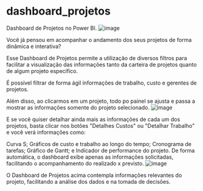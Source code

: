 # dashboard_projetos
Dashboard de Projetos no Power BI.
![image](https://github.com/leofsilva10/dashboard_projetos/assets/114931860/d4bb1d27-f058-4d94-8ed6-fd0df56f4e2b)

Você já pensou em acompanhar o andamento dos seus projetos de forma dinâmica e interativa?

Esse Dashboard de Projetos permite a utilização de diversos filtros para facilitar a visualização das informações tanto da carteira de projetos quanto de algum projeto específico.

É possível filtrar de forma ágil informações de trabalho, custo e gerentes de projetos.

Além disso, ao clicarmos em um projeto, todo po painel se ajusta e passa a mostrar as informações somente do projeto selecionado.
![image](https://github.com/leofsilva10/dashboard_projetos/assets/114931860/c3443711-0cfc-4700-accf-6c5f07f34efd)

E se você quiser detalhar ainda mais as informações de cada um dos projetos, basta clicar nos botões "Detalhes Custos" ou "Detalhar Trabalho" e você verá informações como:

Curva S;
Gráficos de custo e trabalho ao longo do tempo;
Cronograma de tarefas;
Gráfico de Gantt; e
Indicador de performance do projeto.
De forma automática, o dashboard exibe apenas as informações solicitadas, facilitando o acompanhamento do realizado x previsto.
![image](https://github.com/leofsilva10/dashboard_projetos/assets/114931860/0dcbec82-756c-428d-bd41-c2e3508ff0d8)

O Dashboard de Projetos acima contempla informações relevantes do projeto, facilitando a análise dos dados e na tomada de decisões.
